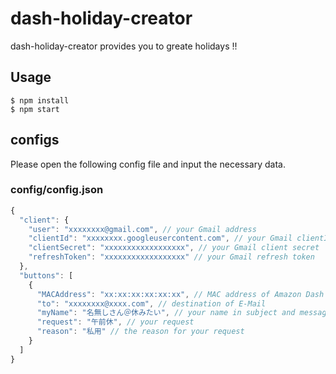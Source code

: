# dash-holiday-creator

dash-holiday-creator provides you to greate holidays !!

## Usage

```
$ npm install
$ npm start
```

## configs


Please open the following config file and input the necessary data.


### config/config.json

```JavaScript
{
  "client": {
    "user": "xxxxxxxx@gmail.com", // your Gmail address
    "clientId": "xxxxxxxx.googleusercontent.com", // your Gmail clientId
    "clientSecret": "xxxxxxxxxxxxxxxxxx", // your Gmail client secret                               
    "refreshToken": "xxxxxxxxxxxxxxxxxx" // your Gmail refresh token
  },
  "buttons": [
    {
      "MACAddress": "xx:xx:xx:xx:xx:xx", // MAC address of Amazon Dash Button
      "to": "xxxxxxxx@xxxx.com", // destination of E-Mail
      "myName": "名無しさん＠休みたい", // your name in subject and message
      "request": "午前休", // your request
      "reason": "私用" // the reason for your request
    }   
  ]
}
```
